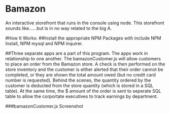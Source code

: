 # Bamazon

An interactive storefront that runs in the console using node. This storefront sounds like......but is in no way related to the big A.

#How It Works:
##Install the appropriate NPM Packages with include NPM Install, NPM mysql and NPM inquirer.

##Three separate apps are a part of this program. The apps work in relationship to one another. The bamazonCustomer.js will allow customers to place an order from the Bamazon store. A check is then performed on the store inventory and the customer is either alerted that their order cannot be completed, or they are shown the total amount owed (but no credit card number is requested). Behind the scenes, the quantity ordered by the customer is deducted from the store quantity (which is stored in a SQL table). At the same time, the $ amount of the order is sent to seperate SQL table to allow the corportate executives to track earnings by department.

###bamazonCustomer.js Screenshot